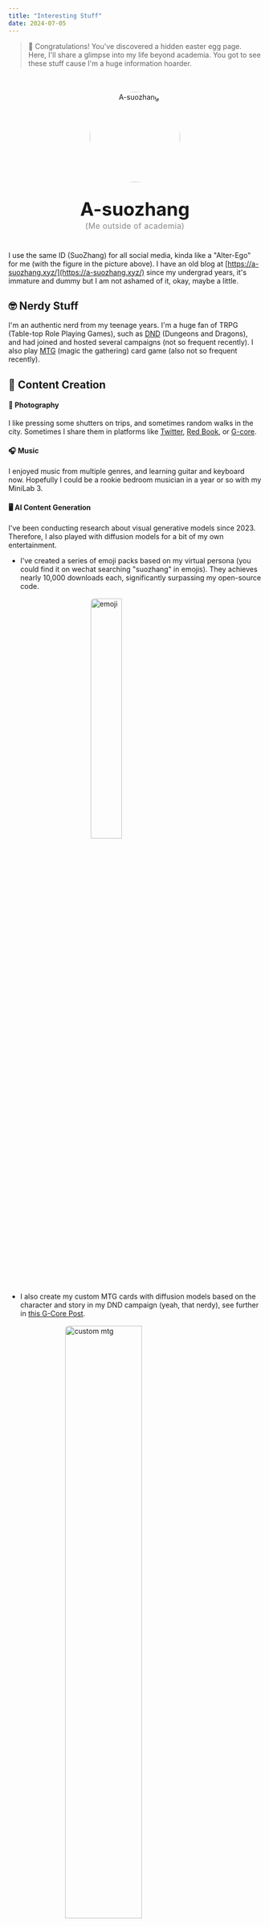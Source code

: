 ```yaml
---
title: "Interesting Stuff"
date: 2024-07-05
---
```


> 🎁 Congratulations! You've discovered a hidden easter egg page. Here, I'll share a glimpse into my life beyond academia. You got to see these stuff cause I'm a huge information hoarder. 

<div style="text-align: center; margin-top: 48px; margin-bottom: 40px;">
  <img src="/media/icon.png" alt="A-suozhang" style="width: 180px; height: 180px; border-radius: 50%; display: block; margin: 0 auto 32px auto;" />
  <div style="font-size: 2.6em; font-weight: bold; margin-bottom: 2px;">A-suozhang</div>
  <div style="font-size: 1.1em; color: #888; font-weight: 400; letter-spacing: 0.5px; margin-top: 0;">(Me outside of academia)</div>
</div>

I use the same ID (SuoZhang) for all social media, kinda like a "Alter-Ego" for me (with the figure in the picture above). I have an old blog at [https://a-suozhang.xyz/](https://a-suozhang.xyz/) since my undergrad years, it's immature and dummy but I am not ashamed of it, okay, maybe a little. 


## 🤓 Nerdy Stuff

I'm an authentic nerd from my teenage years. I'm a huge fan of TRPG (Table-top Role Playing Games), such as [DND](https://www.dndbeyond.com/) (Dungeons and Dragons), and had joined and hosted several campaigns (not so frequent recently). I also play [MTG](https://magic.wizards.com/en) (magic the gathering) card game (also not so frequent recently).  


## 📝 Content Creation

#### 📸 Photography

I like pressing some shutters on trips, and sometimes random walks in the city. Sometimes I share them in platforms like [Twitter](https://x.com/A_Suozhang98), [Red Book](https://www.xiaohongshu.com/user/profile/5ef54e050000000001002087), or [G-core](https://www.gcores.com/articles/146575).


#### 🎧 Music

I enjoyed music from multiple genres, and learning guitar and keyboard now. Hopefully I could be a rookie bedroom musician in a year or so with my MiniLab 3. 


#### 🖥️ AI Content Generation

I've been conducting research about visual generative models since 2023. Therefore, I also played with diffusion models for a bit of my own entertainment.

- I've created a series of emoji packs based on my virtual persona (you could find it on wechat searching "suozhang" in emojis). They achieves nearly 10,000 downloads each, significantly surpassing my open-source code.  

<img src="/media/interesting_stuff/emoji.png" alt="emoji" style="width:35%; max-width:100%; display:block; margin: 16px auto; border-radius: 8px;" />


- I also create my custom MTG cards with diffusion models based on the character and story in my DND campaign (yeah, that nerdy), see further in [this G-Core Post](https://www.gcores.com/talks/631809).


<img src="/media/interesting_stuff/custom_mtg.jpg" alt="custom mtg" style="width:55%; max-width:100%; display:block; margin: 16px auto; border-radius: 8px;" />


## 💡 Undergrad Startup Project

In my undergrads years, I wasted my time on a startup project with a bunch of my fellas (tech lead [Song Tiancheng](https://github.com/rotom407?tab=followers), and art director [Liu Yuxin](https://github.com/Ryushane)) called **Marvis** (Jarvis + Muscle), a interactive assistant for electromyogram (EMG, electrical signal when muscle moves). I summarize it into [this post](https://mp.weixin.qq.com/s/Bqr8Ioa_wCNGJYN-u1t8GQ) when I was seeking grad student positions. 

We build the software and hardware system that acquire **muscle electrical signal** from multiple parts of the body (attached on a shirt), and design algorithm for action recognition for **human-computer iteration**. You could *literally* control electrical devices with your "bare hands" like Iron man. 

<img src="/media/interesting_stuff/marvis-1.png" alt="marvis-1" style="width:55%; display:block; margin: 16px auto; border-radius: 8px;" />

We designed the circuit and printed the PCB. The 'core' is housed inside a 3D-printed casing positioned at the center of the chest, with breathing light, basically a shameless tribute to Tony Stark, lol.

<img src="/media/interesting_stuff/marvis-2.png" alt="marvis-2" style="width:55%; display:block; margin: 16px auto; border-radius: 8px;" />

It won some awards for student startup competitions, and got reported by Beijing-TV.

<img src="/media/interesting_stuff/marvis-news.png" alt="marvis-news" style="width:55%; display:block; margin: 24px auto;" />

We also have a cool demo video here, If you are interested: 

<video src="/media/interesting_stuff/marvis.mp4" controls style="width:100%; display:block; margin: 24px auto; border-radius: 8px;">
  您的浏览器不支持 video 标签。
</video>

